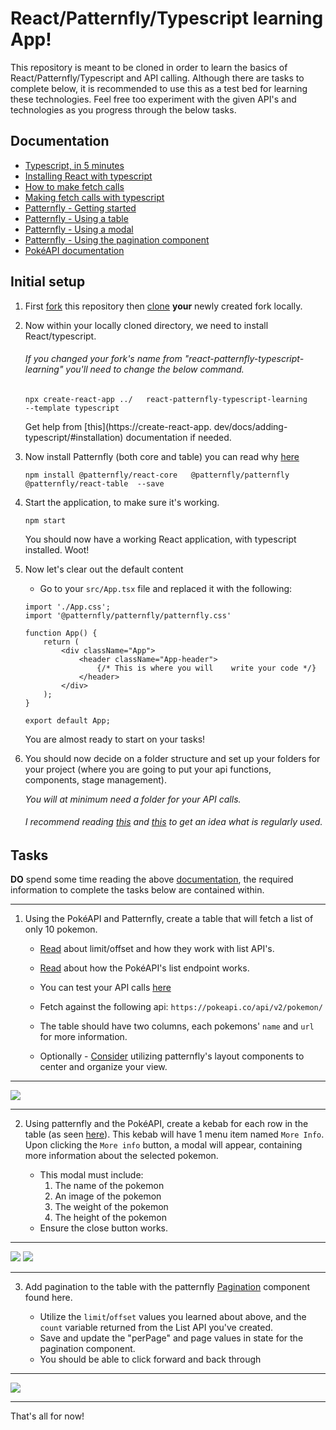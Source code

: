 # React/Patternfly/Typescript learning App!

This repository is meant to be cloned in order to learn the basics of React/Patternfly/Typescript and API calling.
Although there are tasks to complete below, it is recommended to use this as a test bed for learning these technologies.
Feel free too experiment with the given API's and technologies as you progress through the below tasks.

## Documentation

- [Typescript, in 5 minutes](https://www.typescriptlang.org/docs/handbook/typescript-in-5-minutes.html)
- [Installing React with typescript](https://create-react-app.dev/docs/adding-typescript/#installation)
- [How to make fetch calls](https://www.freecodecamp.org/news/how-to-make-api-calls-with-fetch/)
- [Making fetch calls with typescript](https://dev.to/simonireilly/fetch-with-typescript-for-better-http-api-clients-2d71)
- [Patternfly - Getting started](https://www.patternfly.org/get-started/develop)
- [Patternfly - Using a table](https://www.patternfly.org/components/table/#actions)
- [Patternfly - Using a modal](https://www.patternfly.org/components/modal#basic-modals)
- [Patternfly - Using the pagination component](https://www.patternfly.org/components/pagination)
- [PokéAPI documentation](https://pokeapi.co/)

## Initial setup

1. First [fork](https://github.com/content-services/react-patternfly-typescript-learning/fork) this repository then [clone](https://docs.github.com/en/repositories/creating-and-managing-repositories/cloning-a-repository) **your** newly created fork locally.

2. Now within your locally cloned directory, we need to install React/typescript.

   ###### If you changed your fork's name from "react-patternfly-typescript-learning" you'll need to change the below command.

   ```
   npx create-react-app ../   react-patternfly-typescript-learning    --template typescript
   ```

   Get help from [this](https://create-react-app. dev/docs/adding-typescript/#installation) documentation if needed.

3. Now install Patternfly (both core and table) you can read why [here](https://www.patternfly.org/get-started/develop#install-and-configure-patternfly-react)

   ```
   npm install @patternfly/react-core   @patternfly/patternfly  @patternfly/react-table  --save
   ```

4. Start the application, to make sure it's working.

   ```
   npm start
   ```

   You should now have a working React application, with typescript installed. Woot!

5. Now let's clear out the default content

   - Go to your `src/App.tsx` file and replaced it with the following:

   ```
   import './App.css';
   import '@patternfly/patternfly/patternfly.css'

   function App() {
       return (
           <div className="App">
               <header className="App-header">
                   {/* This is where you will    write your code */}
               </header>
           </div>
       );
   }

   export default App;
   ```

   You are almost ready to start on your tasks!

6. You should now decide on a folder structure and set up your folders for your project (where you are going to put your api functions, components, stage management).

   _You will at minimum need a folder for your API calls._

   ###### I recommend reading [this](https://www.robinwieruch.de/react-folder-structure/) and [this](https://blog.webdevsimplified.com/2022-07/react-folder-structure/) to get an idea what is regularly used.

## Tasks

<b>DO</b> spend some time reading the above [documentation](README.md#L7), the required information to complete the tasks below are contained within.

---

1. Using the PokéAPI and Patternfly, create a table that will fetch a list of only 10 pokemon.

   - [Read](https://developer.digitalchalk.com/document/rest-api-v5/limit-and-offset/) about limit/offset and how they work with list API's.
   - [Read](https://pokeapi.co/docs/v2#resource-listspagination-section) about how the PokéAPI's list endpoint works.
   - You can test your API calls [here](https://pokeapi.co/)

   - Fetch against the following api: `https://pokeapi.co/api/v2/pokemon/`
   - The table should have two columns, each pokemons' `name` and `url` for more information.
   - Optionally - [Consider](https://www.patternfly.org/layouts/about) utilizing patternfly's layout components to center and organize your view.

---

![](ExampleImages/table0.png)

---

2. Using patternfly and the PokéAPI, create a kebab for each row in the table (as seen [here](https://www.patternfly.org/components/table#actions)). This kebab will have 1 menu item named `More Info`. Upon clicking the `More info` button, a modal will appear, containing more information about the selected pokemon.

   - This modal must include:
     1. The name of the pokemon
     2. An image of the pokemon
     3. The weight of the pokemon
     4. The height of the pokemon
   - Ensure the close button works.

---

![](ExampleImages/table1.png)
![](ExampleImages/modal.png)

---

3. Add pagination to the table with the patternfly [Pagination](https://www.patternfly.org/components/pagination) component found here.

   - Utilize the `limit`/`offset` values you learned about above, and the `count` variable returned from the List API you've created.
   - Save and update the "perPage" and page values in state for the pagination component.
   - You should be able to click forward and back through

---

![](ExampleImages/table2.png)

---

That's all for now!
